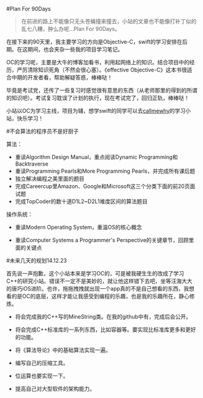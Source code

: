 #Plan For 90Days
>在前进的路上不能像只无头苍蝇撞来撞去，小站的文章也不能像打补丁似的乱七八糟，肿么办呢...Plan For 90Days。

在接下来的90天里，我主要学习的方向是Objective-C，swift的学习安排在后期。在这期间，也会夹杂一些我的项目学习笔记。

OC的学习呢，主要是大牛的博客加看书，利用起网络上的知识。结合项目中的经历，严厉清除知识死角（不然会很心塞）。《effective Objective-C》这本书很适合中期的开发者看，帮助解疑答惑，棒棒哒！

毕竟是考试党，还传了一些复习时感觉很有意思的东西（从老师那里的得到的所谓的知识吧）。考试复习耽误了计划的执行，现在考试完了，回归正轨，棒棒哒！

小站以OC为学习主线，项目为辅，想学swift的同学可以去[callmewhy](https://github.com/callmewhy/Swift90Days)的学习小站，快乐学习！

#不会算法的程序员不是好厨子

算法：

- 重读Algorithm Design Manual，重点阅读Dynamic Programming和Backtraverse
- 重读Programming Pearls和More Programming Pearls，并完成所有课后题
- 独立解决编程之美里面的题目
- 完成Careercup里Amazon、Google和Microsoft这三个分类下面的前20页面试题
- 完成TopCoder的数十道D1L2~D2L1难度区间的算法题目


操作系统：

- 重读Modern Operating System，重温OS的核心概念

- 重读Computer Systems a Programmer's Perspective的关键章节，回顾里面的关键点

#未来几天的规划14.12.23

首先说一声抱歉，这个小站本来是学习OC的，可是被我硬生生的改成了学习C++的研究小站。错误不一定不是美妙的，就让他这样错下去吧，坐等汪海大大的唐巧iOS进阶。也许，拖拖拽拽就出现一个app真的不是自己想看的东西，我想看的是OC的底层，这样才能让我感受到编程的乐趣，也是我的乐趣所在，静心修炼。

- 将会完成我的C++写的MineString类。在我的github中有，完成后会公开。

- 将会完成C++标准库的一系列东西，比如容器等。要实现比标准库更多和更好的功能。

- 将《算法导论》中的基础算法实现一遍。

- 编写自己的压缩工具。

- 位运算也要实现一下。

- 提高自己对大型软件的架构能力。





